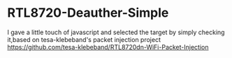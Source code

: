 # RTL8720-Deauther-Simple
I gave a little touch of javascript and selected the target by simply checking it,based on tesa-klebeband's packet injection project https://github.com/tesa-klebeband/RTL8720dn-WiFi-Packet-Injection

